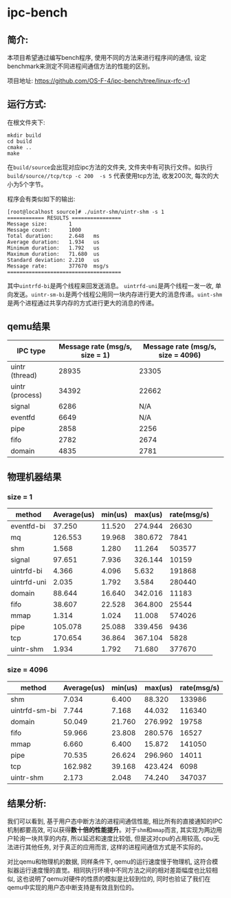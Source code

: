 # ipc-bench

## 简介:

本项目希望通过编写bench程序, 使用不同的方法来进行程序间的通信, 设定benchmark来测定不同进程间通信方法的性能的区别。

项目地址: https://github.com/OS-F-4/ipc-bench/tree/linux-rfc-v1

## 运行方式:

在根文件夹下:

```shell
mkdir build
cd build
cmake ..
make
```

在`build/source`会出现对应ipc方法的文件夹, 文件夹中有可执行文件。如执行`build/source//tcp/tcp -c 200  -s 5`  代表使用tcp方法, 收发200次, 每次的大小为5个字节。

程序会有类似如下的输出:

```
[root@localhost source]# ./uintr-shm/uintr-shm -s 1
============ RESULTS ================
Message size:       1
Message count:      1000
Total duration:     2.648	ms
Average duration:   1.934	us
Minimum duration:   1.792	us
Maximum duration:   71.680	us
Standard deviation: 2.210	us
Message rate:       377670	msg/s
=====================================
```

 其中`uintrfd-bi`是两个线程来回发送消息。 `uintrfd-uni`是两个线程一发一收, 单向发送。`uintr-sm-bi`是两个线程公用同一块内存进行更大的消息传递。`uint-shm` 是两个进程通过共享内存的方式进行更大的消息的传递。



##  qemu结果

| IPC type        | Message rate  (msg/s, size = 1) | Message rate  (msg/s, size = 4096) |
| --------------- | ------------------------------- | ---------------------------------- |
| uintr (thread)  | 28935                           | 23305                              |
| uintr (process) | 34392                           | 22662                              |
| signal          | 6286                            | N/A                                |
| eventfd         | 6649                            | N/A                                |
| pipe            | 2858                            | 2256                               |
| fifo            | 2782                            | 2674                               |
| domain          | 4835                            | 2781                               |



## 物理机器结果

### size = 1

| method      | Average(us) | min(us) | max(us) | rate(msg/s) |
| ----------- | ----------- | ------- | ------- | ----------- |
| eventfd-bi  | 37.250      | 11.520  | 274.944 | 26630       |
| mq          | 126.553     | 19.968  | 380.672 | 7841        |
| shm         | 1.568       | 1.280   | 11.264  | 503577      |
| signal      | 97.651      | 7.936   | 326.144 | 10159       |
| uintrfd-bi  | 4.366       | 4.096   | 5.632   | 191868      |
| uintrfd-uni | 2.035       | 1.792   | 3.584   | 280440      |
| domain      | 88.644      | 16.640  | 342.016 | 11183       |
| fifo        | 38.607      | 22.528  | 364.800 | 25544       |
| mmap        | 1.314       | 1.024   | 11.008  | 574026      |
| pipe        | 105.078     | 25.088  | 339.456 | 9436        |
| tcp         | 170.654     | 36.864  | 367.104 | 5828        |
| uintr-shm   | 1.934       | 1.792   | 71.680  | 377670      |



### size = 4096

| method        | Average(us) | min(us) | max(us) | rate(msg/s) |
| ------------- | ----------- | ------- | ------- | ----------- |
| shm           | 7.034       | 6.400   | 88.320  | 133986      |
| uintrfd-sm-bi | 7.744       | 7.168   | 44.032  | 116340      |
| domain        | 50.049      | 21.760  | 276.992 | 19758       |
| fifo          | 59.966      | 23.808  | 280.576 | 16527       |
| mmap          | 6.660       | 6.400   | 15.872  | 141050      |
| pipe          | 70.535      | 26.624  | 296.960 | 14011       |
| tcp           | 162.982     | 39.168  | 423.424 | 6098        |
| uintr-shm     | 2.173       | 2.048   | 74.240  | 347037      |



## 结果分析:

我们可以看到, 基于用户态中断方法的进程间通信性能, 相比所有的直接通知的IPC机制都要高效, 可以获得**数十倍的性能提升**。对于`shm`和`mmap`而言, 其实现为两边用户轮询一块共享的内存, 所以延迟和速度比较低, 但是这对cpu的占用较高, cpu无法进行其他任务, 对于真正的应用而言, 这样的进程间通信方式是不实际的。

对比qemu和物理机的数据, 同样条件下, qemu的运行速度慢于物理机, 这符合模拟器运行速度慢的直觉。相同执行环境中不同方法之间的相对差距幅度也比较相似, 这也说明了qemu对硬件的性质的模拟是比较到位的, 同时也验证了我们在qemu中实现的用户态中断支持是有效且到位的。
